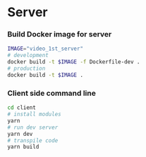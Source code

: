 # Server

### Build Docker image for server

```bash
IMAGE="video_1st_server"
# development
docker build -t $IMAGE -f Dockerfile-dev .
# production
docker build -t $IMAGE .
```

### Client side command line

```bash
cd client
# install modules
yarn
# run dev server
yarn dev
# transpile code
yarn build
```
